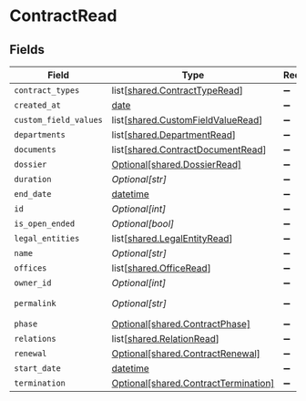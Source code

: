 # ContractRead


## Fields

| Field                                                                                  | Type                                                                                   | Required                                                                               | Description                                                                            | Example                                                                                |
| -------------------------------------------------------------------------------------- | -------------------------------------------------------------------------------------- | -------------------------------------------------------------------------------------- | -------------------------------------------------------------------------------------- | -------------------------------------------------------------------------------------- |
| `contract_types`                                                                       | list[[shared.ContractTypeRead](undefined/models/shared/contracttyperead.md)]           | :heavy_minus_sign:                                                                     | N/A                                                                                    |                                                                                        |
| `created_at`                                                                           | [date](https://docs.python.org/3/library/datetime.html#date-objects)                   | :heavy_minus_sign:                                                                     | N/A                                                                                    |                                                                                        |
| `custom_field_values`                                                                  | list[[shared.CustomFieldValueRead](undefined/models/shared/customfieldvalueread.md)]   | :heavy_minus_sign:                                                                     | N/A                                                                                    |                                                                                        |
| `departments`                                                                          | list[[shared.DepartmentRead](undefined/models/shared/departmentread.md)]               | :heavy_minus_sign:                                                                     | N/A                                                                                    |                                                                                        |
| `documents`                                                                            | list[[shared.ContractDocumentRead](undefined/models/shared/contractdocumentread.md)]   | :heavy_minus_sign:                                                                     | N/A                                                                                    |                                                                                        |
| `dossier`                                                                              | [Optional[shared.DossierRead]](undefined/models/shared/dossierread.md)                 | :heavy_minus_sign:                                                                     | N/A                                                                                    |                                                                                        |
| `duration`                                                                             | *Optional[str]*                                                                        | :heavy_minus_sign:                                                                     | N/A                                                                                    | P1Y                                                                                    |
| `end_date`                                                                             | [datetime](https://docs.python.org/3/library/datetime.html#datetime-objects)           | :heavy_minus_sign:                                                                     | N/A                                                                                    | 2021-12-31                                                                             |
| `id`                                                                                   | *Optional[int]*                                                                        | :heavy_minus_sign:                                                                     | N/A                                                                                    | 1                                                                                      |
| `is_open_ended`                                                                        | *Optional[bool]*                                                                       | :heavy_minus_sign:                                                                     | N/A                                                                                    |                                                                                        |
| `legal_entities`                                                                       | list[[shared.LegalEntityRead](undefined/models/shared/legalentityread.md)]             | :heavy_minus_sign:                                                                     | N/A                                                                                    |                                                                                        |
| `name`                                                                                 | *Optional[str]*                                                                        | :heavy_minus_sign:                                                                     | N/A                                                                                    | Partnership agreement                                                                  |
| `offices`                                                                              | list[[shared.OfficeRead](undefined/models/shared/officeread.md)]                       | :heavy_minus_sign:                                                                     | N/A                                                                                    |                                                                                        |
| `owner_id`                                                                             | *Optional[int]*                                                                        | :heavy_minus_sign:                                                                     | N/A                                                                                    | 1                                                                                      |
| `permalink`                                                                            | *Optional[str]*                                                                        | :heavy_minus_sign:                                                                     | N/A                                                                                    | https://app.contractify.io/client/company/company-slug/contracts/1                     |
| `phase`                                                                                | [Optional[shared.ContractPhase]](undefined/models/shared/contractphase.md)             | :heavy_minus_sign:                                                                     | N/A                                                                                    | ongoing                                                                                |
| `relations`                                                                            | list[[shared.RelationRead](undefined/models/shared/relationread.md)]                   | :heavy_minus_sign:                                                                     | N/A                                                                                    |                                                                                        |
| `renewal`                                                                              | [Optional[shared.ContractRenewal]](undefined/models/shared/contractrenewal.md)         | :heavy_minus_sign:                                                                     | N/A                                                                                    |                                                                                        |
| `start_date`                                                                           | [datetime](https://docs.python.org/3/library/datetime.html#datetime-objects)           | :heavy_minus_sign:                                                                     | N/A                                                                                    | 2021-01-01                                                                             |
| `termination`                                                                          | [Optional[shared.ContractTermination]](undefined/models/shared/contracttermination.md) | :heavy_minus_sign:                                                                     | N/A                                                                                    |                                                                                        |